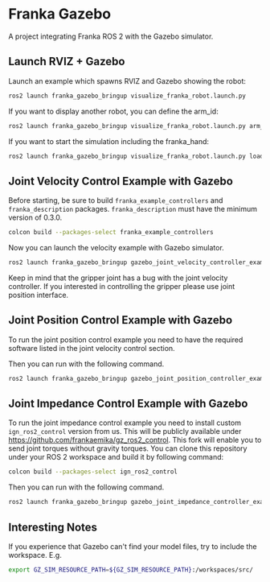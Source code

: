# Franka Gazebo
A project integrating Franka ROS 2 with the Gazebo simulator.

## Launch RVIZ + Gazebo

Launch an example which spawns RVIZ and Gazebo showing the robot:

```bash
ros2 launch franka_gazebo_bringup visualize_franka_robot.launch.py
```

If you want to display another robot, you can define the arm_id:

```bash
ros2 launch franka_gazebo_bringup visualize_franka_robot.launch.py arm_id:=fp3
```

If you want to start the simulation including the franka_hand:

```bash
ros2 launch franka_gazebo_bringup visualize_franka_robot.launch.py load_gripper:=true franka_hand:='franka_hand'
```


## Joint Velocity Control Example with Gazebo

Before starting, be sure to build `franka_example_controllers` and `franka_description` packages.
`franka_description` must have the minimum version of 0.3.0.

```bash
colcon build --packages-select franka_example_controllers
```

Now you can launch the velocity example with Gazebo simulator.

```bash
ros2 launch franka_gazebo_bringup gazebo_joint_velocity_controller_example.launch.py load_gripper:=true franka_hand:='franka_hand'
```

Keep in mind that the gripper joint has a bug with the joint velocity controller. 
If you interested in controlling the gripper please use joint position interface.


## Joint Position Control Example with Gazebo

To run the joint position control example you need to have the required software listed in the joint velocity control section.

Then you can run with the following command.

```bash
ros2 launch franka_gazebo_bringup gazebo_joint_position_controller_example.launch.py load_gripper:=true franka_hand:='franka_hand'
```

## Joint Impedance Control Example with Gazebo

To run the joint impedance control example you need to install custom `ign_ros2_control` version from us.
This will be publicly available under https://github.com/frankaemika/gz_ros2_control. This fork will enable you to send joint torques without gravity torques. You can clone this repository under your ROS 2 workspace and build it by following command:

```bash
colcon build --packages-select ign_ros2_control
```

Then you can run with the following command.

```bash
ros2 launch franka_gazebo_bringup gazebo_joint_impedance_controller_example.launch.py load_gripper:=true franka_hand:='franka_hand'
```


## Interesting Notes

If you experience that Gazebo can't find your model files, try to include the workspace. E.g.

```bash
export GZ_SIM_RESOURCE_PATH=${GZ_SIM_RESOURCE_PATH}:/workspaces/src/
```
